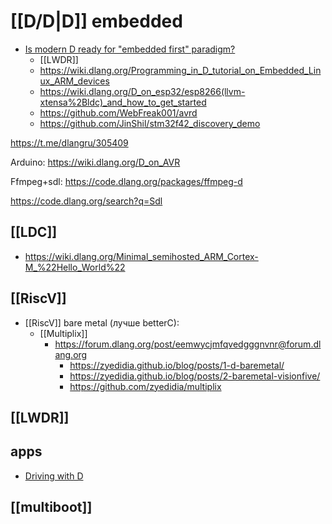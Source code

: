 # [[D/D|D]] embedded

- [Is modern D ready for "embedded first" paradigm?](https://forum.dlang.org/post/ebfnfsrtrxepqvctwzao@forum.dlang.org)
	- [[LWDR]]
	- https://wiki.dlang.org/Programming_in_D_tutorial_on_Embedded_Linux_ARM_devices
	- https://wiki.dlang.org/D_on_esp32/esp8266(llvm-xtensa%2Bldc)_and_how_to_get_started
	- https://github.com/WebFreak001/avrd
	- https://github.com/JinShil/stm32f42_discovery_demo

https://t.me/dlangru/305409

Arduino:
https://wiki.dlang.org/D_on_AVR

Ffmpeg+sdl:
https://code.dlang.org/packages/ffmpeg-d

https://code.dlang.org/search?q=Sdl

## [[LDC]]

- https://wiki.dlang.org/Minimal_semihosted_ARM_Cortex-M_%22Hello_World%22

## [[RiscV]]
- [[RiscV]] bare metal (лучше betterC):
	- [[Multiplix]]
		- https://forum.dlang.org/post/eemwycjmfqvedgggnvnr@forum.dlang.org
			- https://zyedidia.github.io/blog/posts/1-d-baremetal/
			- https://zyedidia.github.io/blog/posts/2-baremetal-visionfive/
			- https://github.com/zyedidia/multiplix


## [[LWDR]]

## apps

- [Driving with D](https://dlang.org/blog/2021/06/01/driving-with-d/)

## [[multiboot]]